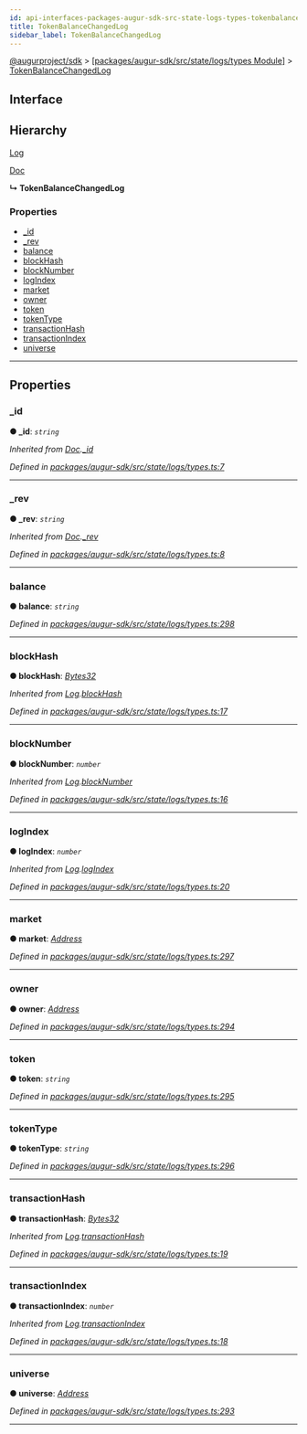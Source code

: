 ```yaml
---
id: api-interfaces-packages-augur-sdk-src-state-logs-types-tokenbalancechangedlog
title: TokenBalanceChangedLog
sidebar_label: TokenBalanceChangedLog
---
```


[@augurproject/sdk](api-readme.md) > [[packages/augur-sdk/src/state/logs/types Module]](api-modules-packages-augur-sdk-src-state-logs-types-module.md) > [TokenBalanceChangedLog](api-interfaces-packages-augur-sdk-src-state-logs-types-tokenbalancechangedlog.md)

## Interface

## Hierarchy

 [Log](api-interfaces-packages-augur-sdk-src-state-logs-types-log.md)

 [Doc](api-interfaces-packages-augur-sdk-src-state-logs-types-doc.md)

**↳ TokenBalanceChangedLog**

### Properties

* [_id](api-interfaces-packages-augur-sdk-src-state-logs-types-tokenbalancechangedlog.md#_id)
* [_rev](api-interfaces-packages-augur-sdk-src-state-logs-types-tokenbalancechangedlog.md#_rev)
* [balance](api-interfaces-packages-augur-sdk-src-state-logs-types-tokenbalancechangedlog.md#balance)
* [blockHash](api-interfaces-packages-augur-sdk-src-state-logs-types-tokenbalancechangedlog.md#blockhash)
* [blockNumber](api-interfaces-packages-augur-sdk-src-state-logs-types-tokenbalancechangedlog.md#blocknumber)
* [logIndex](api-interfaces-packages-augur-sdk-src-state-logs-types-tokenbalancechangedlog.md#logindex)
* [market](api-interfaces-packages-augur-sdk-src-state-logs-types-tokenbalancechangedlog.md#market)
* [owner](api-interfaces-packages-augur-sdk-src-state-logs-types-tokenbalancechangedlog.md#owner)
* [token](api-interfaces-packages-augur-sdk-src-state-logs-types-tokenbalancechangedlog.md#token)
* [tokenType](api-interfaces-packages-augur-sdk-src-state-logs-types-tokenbalancechangedlog.md#tokentype)
* [transactionHash](api-interfaces-packages-augur-sdk-src-state-logs-types-tokenbalancechangedlog.md#transactionhash)
* [transactionIndex](api-interfaces-packages-augur-sdk-src-state-logs-types-tokenbalancechangedlog.md#transactionindex)
* [universe](api-interfaces-packages-augur-sdk-src-state-logs-types-tokenbalancechangedlog.md#universe)

---

## Properties

<a id="_id"></a>

###  _id

**● _id**: *`string`*

*Inherited from [Doc](api-interfaces-packages-augur-sdk-src-state-logs-types-doc.md).[_id](api-interfaces-packages-augur-sdk-src-state-logs-types-doc.md#_id)*

*Defined in [packages/augur-sdk/src/state/logs/types.ts:7](https://github.com/AugurProject/augur/blob/a689f5d0f9/packages/augur-sdk/src/state/logs/types.ts#L7)*

___
<a id="_rev"></a>

###  _rev

**● _rev**: *`string`*

*Inherited from [Doc](api-interfaces-packages-augur-sdk-src-state-logs-types-doc.md).[_rev](api-interfaces-packages-augur-sdk-src-state-logs-types-doc.md#_rev)*

*Defined in [packages/augur-sdk/src/state/logs/types.ts:8](https://github.com/AugurProject/augur/blob/a689f5d0f9/packages/augur-sdk/src/state/logs/types.ts#L8)*

___
<a id="balance"></a>

###  balance

**● balance**: *`string`*

*Defined in [packages/augur-sdk/src/state/logs/types.ts:298](https://github.com/AugurProject/augur/blob/a689f5d0f9/packages/augur-sdk/src/state/logs/types.ts#L298)*

___
<a id="blockhash"></a>

###  blockHash

**● blockHash**: *[Bytes32](api-modules-packages-augur-sdk-src-state-logs-types-module.md#bytes32)*

*Inherited from [Log](api-interfaces-packages-augur-sdk-src-state-logs-types-log.md).[blockHash](api-interfaces-packages-augur-sdk-src-state-logs-types-log.md#blockhash)*

*Defined in [packages/augur-sdk/src/state/logs/types.ts:17](https://github.com/AugurProject/augur/blob/a689f5d0f9/packages/augur-sdk/src/state/logs/types.ts#L17)*

___
<a id="blocknumber"></a>

###  blockNumber

**● blockNumber**: *`number`*

*Inherited from [Log](api-interfaces-packages-augur-sdk-src-state-logs-types-log.md).[blockNumber](api-interfaces-packages-augur-sdk-src-state-logs-types-log.md#blocknumber)*

*Defined in [packages/augur-sdk/src/state/logs/types.ts:16](https://github.com/AugurProject/augur/blob/a689f5d0f9/packages/augur-sdk/src/state/logs/types.ts#L16)*

___
<a id="logindex"></a>

###  logIndex

**● logIndex**: *`number`*

*Inherited from [Log](api-interfaces-packages-augur-sdk-src-state-logs-types-log.md).[logIndex](api-interfaces-packages-augur-sdk-src-state-logs-types-log.md#logindex)*

*Defined in [packages/augur-sdk/src/state/logs/types.ts:20](https://github.com/AugurProject/augur/blob/a689f5d0f9/packages/augur-sdk/src/state/logs/types.ts#L20)*

___
<a id="market"></a>

###  market

**● market**: *[Address](api-modules-packages-augur-sdk-src-state-logs-types-module.md#address)*

*Defined in [packages/augur-sdk/src/state/logs/types.ts:297](https://github.com/AugurProject/augur/blob/a689f5d0f9/packages/augur-sdk/src/state/logs/types.ts#L297)*

___
<a id="owner"></a>

###  owner

**● owner**: *[Address](api-modules-packages-augur-sdk-src-state-logs-types-module.md#address)*

*Defined in [packages/augur-sdk/src/state/logs/types.ts:294](https://github.com/AugurProject/augur/blob/a689f5d0f9/packages/augur-sdk/src/state/logs/types.ts#L294)*

___
<a id="token"></a>

###  token

**● token**: *`string`*

*Defined in [packages/augur-sdk/src/state/logs/types.ts:295](https://github.com/AugurProject/augur/blob/a689f5d0f9/packages/augur-sdk/src/state/logs/types.ts#L295)*

___
<a id="tokentype"></a>

###  tokenType

**● tokenType**: *`string`*

*Defined in [packages/augur-sdk/src/state/logs/types.ts:296](https://github.com/AugurProject/augur/blob/a689f5d0f9/packages/augur-sdk/src/state/logs/types.ts#L296)*

___
<a id="transactionhash"></a>

###  transactionHash

**● transactionHash**: *[Bytes32](api-modules-packages-augur-sdk-src-state-logs-types-module.md#bytes32)*

*Inherited from [Log](api-interfaces-packages-augur-sdk-src-state-logs-types-log.md).[transactionHash](api-interfaces-packages-augur-sdk-src-state-logs-types-log.md#transactionhash)*

*Defined in [packages/augur-sdk/src/state/logs/types.ts:19](https://github.com/AugurProject/augur/blob/a689f5d0f9/packages/augur-sdk/src/state/logs/types.ts#L19)*

___
<a id="transactionindex"></a>

###  transactionIndex

**● transactionIndex**: *`number`*

*Inherited from [Log](api-interfaces-packages-augur-sdk-src-state-logs-types-log.md).[transactionIndex](api-interfaces-packages-augur-sdk-src-state-logs-types-log.md#transactionindex)*

*Defined in [packages/augur-sdk/src/state/logs/types.ts:18](https://github.com/AugurProject/augur/blob/a689f5d0f9/packages/augur-sdk/src/state/logs/types.ts#L18)*

___
<a id="universe"></a>

###  universe

**● universe**: *[Address](api-modules-packages-augur-sdk-src-state-logs-types-module.md#address)*

*Defined in [packages/augur-sdk/src/state/logs/types.ts:293](https://github.com/AugurProject/augur/blob/a689f5d0f9/packages/augur-sdk/src/state/logs/types.ts#L293)*

___

